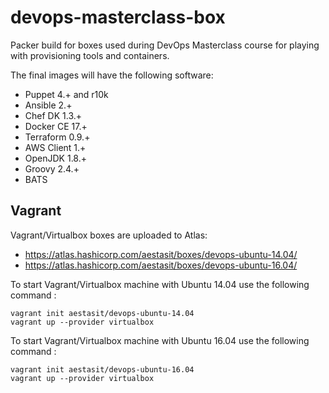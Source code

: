 # devops-masterclass-box

Packer build for boxes used during DevOps Masterclass course for playing with provisioning tools and containers.

The final images will have the following software:

 - Puppet 4.+ and r10k
 - Ansible 2.+
 - Chef DK 1.3.+
 - Docker CE 17.+
 - Terraform 0.9.+
 - AWS Client 1.+
 - OpenJDK 1.8.+
 - Groovy 2.4.+
 - BATS

## Vagrant

Vagrant/Virtualbox boxes are uploaded to Atlas:

- <https://atlas.hashicorp.com/aestasit/boxes/devops-ubuntu-14.04/>
- <https://atlas.hashicorp.com/aestasit/boxes/devops-ubuntu-16.04/> 

To start Vagrant/Virtualbox machine with Ubuntu 14.04 use the following command :

    vagrant init aestasit/devops-ubuntu-14.04
    vagrant up --provider virtualbox

To start Vagrant/Virtualbox machine with Ubuntu 16.04 use the following command :

    vagrant init aestasit/devops-ubuntu-16.04
    vagrant up --provider virtualbox

